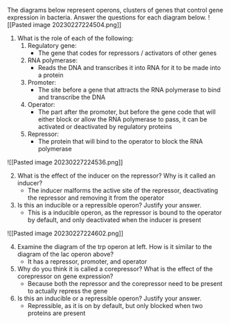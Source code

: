 The diagrams below represent operons, clusters of genes that control gene expression in bacteria. Answer the questions for each diagram below.
![[Pasted image 20230227224504.png]]

1. What is the role of each of the following:
	1. Regulatory gene:
		- The gene that codes for repressors / activators of other genes
	2. RNA polymerase:
		- Reads the DNA and transcribes it into RNA for it to be made into a protein
	3. Promoter:
		- The site before a gene that attracts the RNA polymerase to bind and transcribe the DNA
	4. Operator:
		- The part after the promoter, but before the gene code that will either block or allow the RNA polymerase to pass, it can be activated or deactivated by regulatory proteins
	5. Repressor:
		- The protein that will bind to the operator to block the RNA polymerase

 ![[Pasted image 20230227224536.png]]

2. What is the effect of the inducer on the repressor? Why is it called an inducer?
	- The inducer malforms the active site of the repressor, deactivating the repressor and removing it from the operator
3. Is this an inducible or a repressible operon? Justify your answer.
	- This is a inducible operon, as the repressor is bound to the operator by default, and only deactivated when the inducer is present

![[Pasted image 20230227224602.png]]

4. Examine the diagram of the trp operon at left. How is it similar to the diagram of the lac operon above?
	- It has a repressor, promoter, and operator
5. Why do you think it is called a corepressor? What is the effect of the corepressor on gene expression?
	- Because both the repressor and the corepressor need to be present to actually repress the gene
6. Is this an inducible or a repressible operon? Justify your answer.
	- Repressible, as it is on by default, but only blocked when two proteins are present
